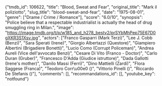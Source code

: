 {"tmdb_id": 106622, "title": "Blood, Sweat and Fear", "original_title": "Mark il poliziotto", "slug_title": "blood-sweat-and-fear", "date": "1975-08-01", "genre": ["Drame / Crime / Romance"], "score": "6.0/10", "synopsis": "Police believe that a respectable industrialist is actually the head of drug smuggling ring in Milan.", "image": "https://image.tmdb.org/t/p/w185_and_h278_bestv2/prSYbMhPep75E67D0gXKR3S1Xsv.jpg", "actors": ["Franco Gasparri (Mark Terzi)", "Lee J. Cobb (Benzi)", "Sara Sperati (Irene)", "Giorgio Albertazzi (Questore)", "Giampiero Albertini (Brigadiere Bonetti)", "Lucio Como (Corrupt Policeman)", "Andrea Aureli (Vice dell'avvocato Benzi)", "Cesare Di Vito (Franco - Doctor)", "Carlo Duran (Gruber)", "Francesco D'Adda (Giudice istruttore)", "Dada Gallotti (Irene's mother)", "Danilo Massi (Ferri)", "Dino Mattielli (Zardi)", "Flora Saggese (Franca)", "Teodoro Corr\u00e0 ()", "Vittorio Pinelli ()", "Riccardo De Stefanis ()"], "comments": [], "recommandations_id": [], "youtube_key": "notfound"}